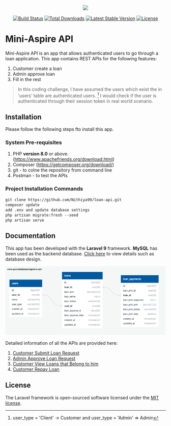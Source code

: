 <p align="center"><a href="https://laravel.com" target="_blank"><img src="https://raw.githubusercontent.com/laravel/art/master/logo-lockup/5%20SVG/2%20CMYK/1%20Full%20Color/laravel-logolockup-cmyk-red.svg" width="400"></a></p>

<p align="center">
<a href="https://travis-ci.org/laravel/framework"><img src="https://travis-ci.org/laravel/framework.svg" alt="Build Status"></a>
<a href="https://packagist.org/packages/laravel/framework"><img src="https://img.shields.io/packagist/dt/laravel/framework" alt="Total Downloads"></a>
<a href="https://packagist.org/packages/laravel/framework"><img src="https://img.shields.io/packagist/v/laravel/framework" alt="Latest Stable Version"></a>
<a href="https://packagist.org/packages/laravel/framework"><img src="https://img.shields.io/packagist/l/laravel/framework" alt="License"></a>
</p>

# Mini-Aspire API

Mini-Aspire API is an app that allows authenticated users to go through a loan application. This app contains REST APIs for the following features:
1. Customer create a loan
2. Admin approve loan
3. Fill in the rest

> In this coding challenge, I have assumed the users which exist the in 'users' table are authenticated users. [^1] I would check if the user is authenticated through their session token in real world scenario.

[^1]: user_type = 'Client' -> Customer and user_type = 'Admin' => Admin

## Installation
Please follow the following steps fto install this app.

### System Pre-requisites
1. PHP **version 8.0** or above. (https://www.apachefriends.org/download.html)
2. Composer (https://getcomposer.org/download/)
3. git - to colne the repository from command line
4. Postman - to test the APIs

### Project Installation Commands
```
git clone https://github.com/Nithiya99/loan-api.git
composer update
add .env and update database settings
php artisan migrate:fresh --seed
php artisan serve
```

## Documentation
This app has been developed with the **Laravel 9** framework. **MySQL** has been used as the backend database. [Click here]() to view details such as database design.

![alt text](https://github.com/Nithiya99/loan-api/blob/master/Documentation/Images/QuickDBD-export.png "LoansDB Schema")

Detailed information of all the APIs are provided here:
1. [Customer Submit Loan Request](https://github.com/Nithiya99/loan-api/blob/master/Documentation/CustomerCreateLoanAPI.md)
2. [Admin Approve Loan Request](https://github.com/Nithiya99/loan-api/blob/master/Documentation/AdminApproveLoanAPI.md)
3. [Customer View Loans that Belong to him](https://github.com/Nithiya99/loan-api/blob/master/Documentation/CustomerViewLoanAPI.md)
4. [Customer Repay Loan](https://github.com/Nithiya99/loan-api/blob/master/Documentation/RepayLoanAPI.md)

## License

The Laravel framework is open-sourced software licensed under the [MIT license](https://opensource.org/licenses/MIT).
